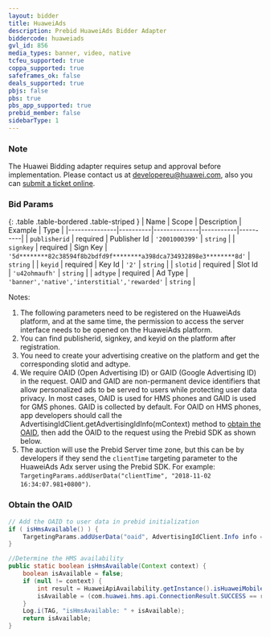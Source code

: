 ```yaml
---
layout: bidder
title: HuaweiAds
description: Prebid HuaweiAds Bidder Adapter
biddercode: huaweiads
gvl_id: 856
media_types: banner, video, native
tcfeu_supported: true
coppa_supported: true
safeframes_ok: false
deals_supported: true
pbjs: false
pbs: true
pbs_app_supported: true
prebid_member: false
sidebarType: 1
---
```


### Note

The Huawei Bidding adapter requires setup and approval before implementation. Please contact us at [developereu@huawei.com](mailto:developereu@huawei.com), also you can [submit a ticket online](https://developer.huawei.com/consumer/en/support/feedback/#/).

### Bid Params

{: .table .table-bordered .table-striped }
| Name          | Scope    | Description  | Example   | Type     |
|---------------|----------|--------------|-----------|----------|
| `publisherid` | required | Publisher Id | `'2001000399'` | `string` |
| `signkey` | required | Sign Key | `'5d********82c38594f8b2bdfd9f********a398dca734932898e3********8d'` | `string` |
| `keyid` | required | Key Id | `'2'` | `string` |
| `slotid` | required | Slot Id | `'u42ohmaufh'` | `string` |
| `adtype` | required | Ad Type | `'banner','native','interstitial','rewarded'` | `string` |

Notes:

1. The following parameters need to be registered on the HuaweiAds platform, and at the same time, the permission to access the server interface needs to be opened on the HuaweiAds platform.
2. You can find publisherid, signkey, and keyid on the platform after registration.
3. You need to create your advertising creative on the platform and get the corresponding slotid and adtype.
4. We require OAID (Open Advertising ID) or GAID (Google Advertising ID) in the request. OAID and GAID are non-permanent device identifiers that allow personalized ads to be served to users while protecting user data privacy. In most cases, OAID is used for HMS phones and GAID is used for GMS phones. GAID is collected by default. For OAID on HMS phones, app developers should call the AdvertisingIdClient.getAdvertisingIdInfo(mContext) method to [obtain the OAID](https://developer.huawei.com/consumer/en/doc/development/HMSCore-Guides/identifier-service-obtaining-oaid-sdk-0000001050064988), then add the OAID to the request using the Prebid SDK as shown below.
5. The auction will use the Prebid Server time zone, but this can be by developers if they send the `clientTime` targeting parameter to the HuaweiAds Adx server using the Prebid SDK. For example: `TargetingParams.addUserData("clientTime", "2018-11-02 16:34:07.981+0800")`.

### Obtain the OAID

```java
// Add the OAID to user data in prebid initialization
if ( isHmsAvailable() ) {
    TargetingParams.addUserData("oaid", AdvertisingIdClient.Info info = AdvertisingIdClient.getAdvertisingIdInfo(getApplicationContext()).getId());
}

//Determine the HMS availability
public static boolean isHmsAvailable(Context context) {
    boolean isAvailable = false;
    if (null != context) {
        int result = HuaweiApiAvailability.getInstance().isHuaweiMobileServicesAvailable(context);
        isAvailable = (com.huawei.hms.api.ConnectionResult.SUCCESS == result);
    }
    Log.i(TAG, "isHmsAvailable: " + isAvailable);
    return isAvailable;
}
```
